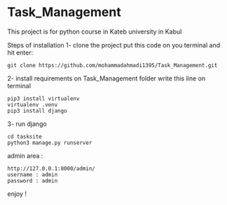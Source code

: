 # Task_Management
This project is for python course in Kateb university in Kabul

Steps of installation
1- clone the project 
put this code on you terminal and hit enter:
```
git clone https://github.com/mohammadahmadi1395/Task_Management.git
```

2- install requirements 
on Task_Management folder write this line on terminal
```
pip3 install virtualenv
virtualenv .venv
pip3 install django
```

3- run django
```
cd tasksite
python3 manage.py runserver
```

admin area :
```
http://127.0.0.1:8000/admin/
username : admin
password : admin
```


enjoy !
